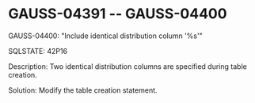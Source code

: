 # GAUSS-04391 -- GAUSS-04400<a name="EN-US_TOPIC_0302073139"></a>

GAUSS-04400: "Include identical distribution column '%s'"

SQLSTATE: 42P16

Description: Two identical distribution columns are specified during table creation.

Solution: Modify the table creation statement.

